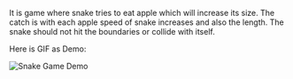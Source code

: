 It is game where snake tries to eat apple which will increase its size. The catch is with each apple speed of snake increases and also the length. The snake should not hit the boundaries or collide with itself.

Here is GIF as Demo:


![Snake Game Demo](https://user-images.githubusercontent.com/97965860/151925796-f5cda415-7adb-4a2a-b8e9-d9a6958063c7.gif)
